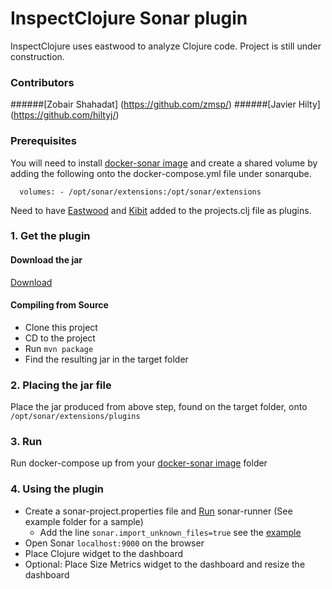# InspectClojure Sonar plugin
InspectClojure uses eastwood to analyze Clojure code. Project is still under construction.

### Contributors
######[Zobair Shahadat] (https://github.com/zmsp/)
######[Javier Hilty] (https://github.com/hiltyj/)

### Prerequisites

You will need to install [docker-sonar image](https://github.com/harbur/docker-sonarqube) and create a shared volume by adding the following onto the docker-compose.yml file under sonarqube. 

`  volumes:
    - /opt/sonar/extensions:/opt/sonar/extensions`

Need to have [Eastwood](https://github.com/jonase/eastwood) and [Kibit](https://github.com/jonase/kibit) added to the projects.clj file as plugins.


### 1. Get the plugin

#### Download the jar
[Download](https://raw.githubusercontent.com/zmsp/sonar-clojure/master/Jar/clojure.sonar-1.0-SNAPSHOT.jar)

#### Compiling from Source
* Clone this project
* CD to the project
* Run `mvn package`
* Find the resulting jar in the target folder

### 2. Placing the jar file 

Place the jar produced from above step, found on the target folder, onto `/opt/sonar/extensions/plugins`

### 3. Run 
Run docker-compose up from your [docker-sonar image](https://github.com/harbur/docker-sonarqube) folder

### 4. Using the plugin

* Create a sonar-project.properties file and [Run](http://docs.sonarqube.org/display/SONAR/Analyzing+Source+Code) sonar-runner (See example folder for a sample)
    * Add the line `sonar.import_unknown_files=true` see the [example](https://github.com/zmsp/sonar-clojure/tree/master/Example)
* Open Sonar `localhost:9000` on the browser 
* Place Clojure widget to the dashboard
* Optional: Place Size Metrics widget to the dashboard and resize the dashboard

